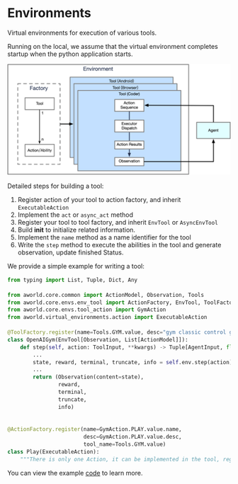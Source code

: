 # Environments

Virtual environments for execution of various tools.

Running on the local, we assume that the virtual environment completes startup when the python application starts.

![Environment Architecture](../../readme_assets/framework_environment.png)

Detailed steps for building a tool:
1. Register action of your tool to action factory, and inherit `ExecutableAction`
2. Implement the `act` or `async_act` method 
3. Register your tool to tool factory, and inherit `EnvTool` or `AsyncEnvTool`
4. Build __init__ to initialize related information.
5. Implement the `name` method as a name identifier for the tool
6. Write the `step` method to execute the abilities in the tool and generate observation, update finished Status.


We provide a simple example for writing a tool:

```python
from typing import List, Tuple, Dict, Any

from aworld.core.common import ActionModel, Observation, Tools
from aworld.core.envs.env_tool import ActionFactory, EnvTool, ToolFactory, ToolInput, AgentInput
from aworld.core.envs.tool_action import GymAction
from aworld.virtual_environments.action import ExecutableAction

@ToolFactory.register(name=Tools.GYM.value, desc="gym classic control game", supported_action=GymAction)
class OpenAIGym(EnvTool[Observation, List[ActionModel]]):
    def step(self, action: ToolInput, **kwargs) -> Tuple[AgentInput, float, bool, bool, Dict[str, Any]]:
        ...
        state, reward, terminal, truncate, info = self.env.step(action)
        ...
        return (Observation(content=state),
                reward,
                terminal,
                truncate,
                info)


@ActionFactory.register(name=GymAction.PLAY.value.name,
                        desc=GymAction.PLAY.value.desc,
                        tool_name=Tools.GYM.value)
class Play(ExecutableAction):
    """There is only one Action, it can be implemented in the tool, registration is required here."""
```
You can view the example [code](gym/openai_gym.py) to learn more.
